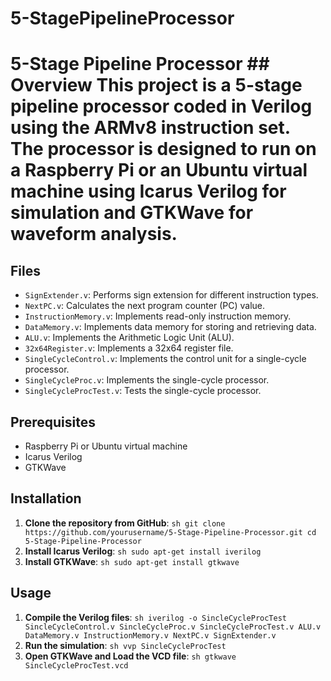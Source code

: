 # 5-StagePipelineProcessor
 
# 5-Stage Pipeline Processor ## Overview This project is a 5-stage pipeline processor coded in Verilog using the ARMv8 instruction set. The processor is designed to run on a Raspberry Pi or an Ubuntu virtual machine using Icarus Verilog for simulation and GTKWave for waveform analysis.

## Files
- `SignExtender.v`: Performs sign extension for different instruction types.
- `NextPC.v`: Calculates the next program counter (PC) value.
- `InstructionMemory.v`: Implements read-only instruction memory.
- `DataMemory.v`: Implements data memory for storing and retrieving data.
- `ALU.v`: Implements the Arithmetic Logic Unit (ALU).
- `32x64Register.v`: Implements a 32x64 register file.
- `SingleCycleControl.v`: Implements the control unit for a single-cycle processor.
- `SingleCycleProc.v`: Implements the single-cycle processor.
- `SingleCycleProcTest.v`: Tests the single-cycle processor. 

## Prerequisites
- Raspberry Pi or Ubuntu virtual machine
- Icarus Verilog 
- GTKWave

## Installation
1. **Clone the repository from GitHub**:
```sh git clone https://github.com/yourusername/5-Stage-Pipeline-Processor.git cd 5-Stage-Pipeline-Processor```
2. **Install Icarus Verilog**:
```sh sudo apt-get install iverilog```
3. **Install GTKWave**:
```sh sudo apt-get install gtkwave```

## Usage
1. **Compile the Verilog files**:
```sh iverilog -o SincleCycleProcTest SincleCycleControl.v SincleCycleProc.v SincleCycleProcTest.v ALU.v DataMemory.v InstructionMemory.v NextPC.v SignExtender.v```
2. **Run the simulation**:
```sh vvp SincleCycleProcTest```
3. **Open GTKWave and Load the VCD file**:
```sh gtkwave SincleCycleProcTest.vcd```

